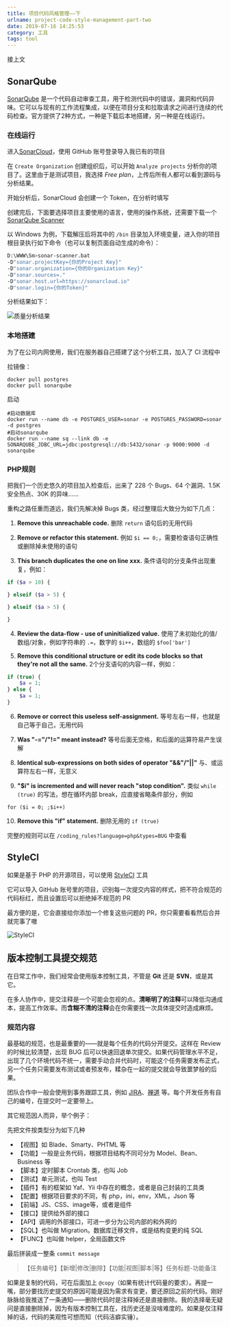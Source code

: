```yaml
---
title: 项目代码风格管理——下
urlname: project-code-style-management-part-two
date: 2019-07-16 14:25:53
category: 工具
tags: tool
---
```


接上文

<!-- more -->

## SonarQube

[SonarQube](https://www.sonarqube.org/) 是一个代码自动审查工具，用于检测代码中的错误，漏洞和代码异味。它可以与现有的工作流程集成，以便在项目分支和拉取请求之间进行连续的代码检查。官方提供了2种方式，一种是下载后本地搭建，另一种是在线运行。

### 在线运行

进入[SonarCloud](https://sonarcloud.io/about/sq)，使用 GitHub 账号登录导入我已有的项目

在 `Create Organization` 创建组织后，可以开始 `Analyze projects` 分析你的项目了。这里由于是测试项目，我选择 *Free plan*，上传后所有人都可以看到源码与分析结果。

开始分析后，SonarCloud 会创建一个 Token，在分析时填写

创建完后，下面要选择项目主要使用的语言，使用的操作系统，还需要下载一个[SonarQube Scanner](https://docs.sonarqube.org/display/SCAN/Analyzing+with+SonarQube+Scanner)

以 Windows 为例，下载解压后将其中的 `/bin` 目录加入环境变量，进入你的项目根目录执行如下命令（也可以复制页面自动生成的命令）：

```bash
D:\WWW\Sm>sonar-scanner.bat 
-D"sonar.projectKey={你的Project Key}" 
-D"sonar.organization={你的Organization Key}" 
-D"sonar.sources=." 
-D"sonar.host.url=https://sonarcloud.io" 
-D"sonar.login={你的Token}"
```

分析结果如下：

![质量分析结果](/images/sonar-result.png)

### 本地搭建

为了在公司内网使用，我们在服务器自己搭建了这个分析工具，加入了 CI 流程中

拉镜像：

```
docker pull postgres
docker pull sonarqube
```

启动

```
#启动数据库
docker run --name db -e POSTGRES_USER=sonar -e POSTGRES_PASSWORD=sonar -d postgres
#启动sonarqube
docker run --name sq --link db -e SONARQUBE_JDBC_URL=jdbc:postgresql://db:5432/sonar -p 9000:9000 -d sonarqube
```

### PHP规则

把我们一个历史悠久的项目加入检查后，出来了 228 个 Bugs、64 个漏洞、1.5K 安全热点、30K 的异味……

重构之路任重而道远，我们先解决掉 Bugs 类，经过整理后大致分为如下几点：

1. **Remove this unreachable code.**
删除 `return` 语句后的无用代码

2. **Remove or refactor this statement.**
例如 `$i == 0;`，需要检查语句正确性或删除掉未使用的语句

3. **This branch duplicates the one on line xxx.**
条件语句的分支条件出现重复，例如：

```php
if ($a > 10) {

} elseif ($a > 5) {

} elseif ($a > 5) {

}
```

4. **Review the data-flow - use of uninitialized value.**
使用了未初始化的值/数组/对象，例如字符串的 `.=`，数字的 `$i++`，数组的 `$foo['bar']`

5. **Remove this conditional structure or edit its code blocks so that they're not all the same.**
2个分支语句的内容一样，例如：

```php
if (true) {
    $a = 1;
} else {
    $a = 1;
}
```

6. **Remove or correct this useless self-assignment.**
等号左右一样，也就是自己等于自己，无用代码

7. **Was "-="/"!=" meant instead?**
等号后面无空格，和后面的运算符易产生误解

8. **Identical sub-expressions on both sides of operator "&&"/"||"**
与、或运算符左右一样，无意义

9. **"$i" is incremented and will never reach "stop condition".**
类似 `while (true)` 的写法，想在循环内部 break，应直接省略条件部分，例如

```
for ($i = 0; ;$i++)
```

10. **Remove this "if" statement.**
删除无用的 `if (true)`

完整的规则可以在 `/coding_rules?language=php&types=BUG` 中查看

## StyleCI

如果是基于 PHP 的开源项目，可以使用 [StyleCI](https://github.styleci.io) 工具

它可以导入 GitHub 账号里的项目，识别每一次提交内容的样式，把不符合规范的代码标红，而且设置后可以拒绝掉不规范的 PR

最方便的是，它会直接给你添加一个修复这些问题的 PR，你只需要看看然后合并就完事了嗷

![StyleCI](/images/styleci.png)

## 版本控制工具提交规范

在日常工作中，我们经常会使用版本控制工具，不管是 **Git** 还是 **SVN**，或是其它。

在多人协作中，提交注释是一个可能会忽视的点。**清晰明了的注释**可以降低沟通成本，提高工作效率。而**含糊不清的注释**会在你需要找一次具体提交时造成麻烦。

### 规范内容

最基础的规范，也是最重要的——就是每个任务的代码分开提交。这样在 Review 的时候比较清楚，出现 BUG 后可以快速回退单次提交。如果代码管理水平不足，出现了几个环境代码不统一，需要手动合并代码时，可能这个任务需要发布正式，另一个任务只需要发布测试或者预发布，糅杂在一起的提交就会导致噩梦般的后果。

团队合作中一般会使用到事务跟踪工具，例如 [JIRA](https://www.atlassian.com/software/jira)、[禅道](https://www.zentao.net/) 等。每个开发任务有自己的编号，在提交时一定要带上。

其它规范因人而异，举个例子：

先把文件按类型分为如下几种

- 【视图】如 Blade、Smarty、PHTML 等
- 【功能】一般是业务代码，根据项目结构不同可分为 Model、Bean、Business 等
- 【脚本】定时脚本 Crontab 类，也叫 Job
- 【测试】单元测试，也叫 Test
- 【插件】有的框架如 Yaf、Yii 中存在的概念，或者是自己封装的工具类
- 【配置】根据项目要求的不同，有 php，ini，env，XML，Json 等
- 【前端】JS、CSS、image等，或者是组件
- 【接口】提供给外部的接口
- 【API】调用的外部接口，可进一步分为公司内部的和外网的
- 【SQL】也叫做 Migration。数据库迁移文件，或是结构变更的纯 SQL
- 【FUNC】也叫做 helper，全局函数文件

最后拼装成一整条 `commit message`

> 【任务编号】【新增|修改|删除】【功能|视图|脚本|等】任务标题-功能备注

如果是复制的代码，可在后面加上 `@copy`（如果有统计代码量的要求）。再提一嘴，部分要找历史提交的原因可能是因为需求有变更，要还原回之前的代码。刚好脉脉给我推送了一条通知——删除代码时是注释掉还是直接删除。我的选择毫无疑问是直接删除掉，因为有版本控制工具在，找历史还是没啥难度的。如果是仅注释掉的话，代码的美观性可想而知（代码洁癖实锤）。
